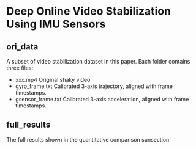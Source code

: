 # Deep Online Video Stabilization Using IMU Sensors

## ori_data
A subset of video stabilization dataset in this paper. 
Each folder contains three files:
- xxx.mp4 Original shaky video
- gyro_frame.txt Calibrated 3-axis trajectory, aligned with frame timestamps.
- gsensor_frame.txt Calibrated 3-axis acceleration, aligned with frame timestamps.

## full_results
The full results shown in the quantitative comparison sunsection.

